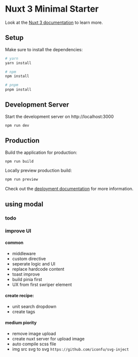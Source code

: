 # Nuxt 3 Minimal Starter

Look at the [Nuxt 3 documentation](https://nuxt.com/docs/getting-started/introduction) to learn more.

## Setup

Make sure to install the dependencies:

```bash
# yarn
yarn install

# npm
npm install

# pnpm
pnpm install
```

## Development Server

Start the development server on http://localhost:3000

```bash
npm run dev
```

## Production

Build the application for production:

```bash
npm run build
```

Locally preview production build:

```bash
npm run preview
```

Check out the [deployment documentation](https://nuxt.com/docs/getting-started/deployment) for more information.


## using modal

###

### todo

### improve UI

#### common
- middleware
- custom directive
- seperate logic and UI
- replace hardcode content
- toast improve
- build pinia first
- UX from first swriper element

#### create recipe:
- unit search dropdown
- create tags

#### medium piority
- remove image upload
- create nuxt server for upload image
- auto compile scss file
- img src svg to svg ``https://github.com/iconfu/svg-inject``

